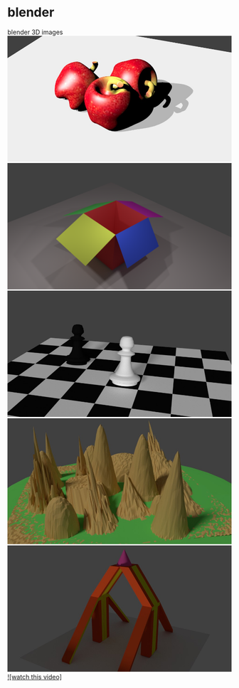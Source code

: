 # blender
blender 3D images
![](apple.jpg)
![](cartoon1.png)
![](chess.jpg)
![](landscape.jpg)
![](mirror.jpg)
[![watch this video]](https://youtu.be/xLeY41Ah3iI)
